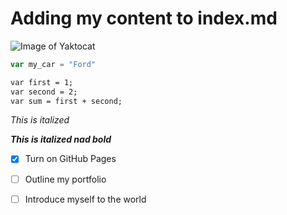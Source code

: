 # Adding my content to index.md

![Image of Yaktocat](https://octodex.github.com/images/yaktocat.png)

``` javascript
var my_car = "Ford"
```

```markdown
var first = 1;
var second = 2;
var sum = first + second;
```

*This is italized*

***This is italized nad bold***

- [x] Turn on GitHub Pages
- [ ] Outline my portfolio
- [ ] Introduce myself to the world

